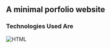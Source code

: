 <h2>A minimal porfolio website</h2>
<h3>Technologies Used Are</h3>
<img src="https://www.w3.org/html/logo/" alt="HTML"> </img>
<img src="https://cdn.pixabay.com/photo/2017/08/05/11/16/logo-2582747_960_720.png" alt="css></img>
